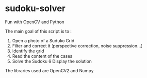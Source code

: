 # sudoku-solver
Fun with OpenCV and Python


The main goal of this script is to :
1) Open a photo of a Suduko Grid
2) Filter and correct it (perspective correction, noise suppression...)
3) Identify the grid
4) Read the content of the cases
5) Solve the Sudoku
6 Display the solution

The libraries used are OpenCV2 and Numpy
